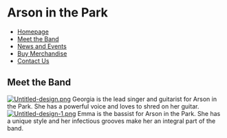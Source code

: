 # Arson in the Park
- [Homepage](index.md)
- [Meet the Band](MeetTheBand.md)
- [News and Events](NewsAndEvents.md)
- [Buy Merchandise](BuyMerchandise.md)
- [Contact Us](ContactUs.md)

## Meet the Band
[![Untitled-design.png](https://i.postimg.cc/RCjLQhR8/Untitled-design.png)](https://postimg.cc/K4DTmZCr)
Georgia is the lead singer and guitarist for Arson in the Park. She has a powerful voice and loves to shred on her guitar.
[![Untitled-design-1.png](https://i.postimg.cc/4N6V65n7/Untitled-design-1.png)](https://postimg.cc/N50KYR6B)
Emma is the bassist for Arson in the Park. She has a unique style and her infectious grooves make her an integral part of the band.


